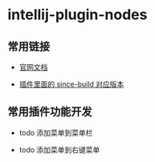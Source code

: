 # intellij-plugin-nodes

## 常用链接

* [官网文档](https://www.jetbrains.org/intellij/sdk/docs/intro/welcome.html)

* [插件里面的 since-build 对应版本](https://www.jetbrains.org/intellij/sdk/docs/basics/getting_started/build_number_ranges.html)


## 常用插件功能开发

* todo 添加菜单到菜单栏

* todo 添加菜单到右键菜单
